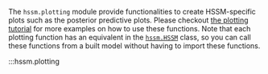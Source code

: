 The `hssm.plotting` module provide functionalities to create HSSM-specific plots such
as the posterior predictive plots. Please checkout
[the plotting tutorial](../tutorials/plotting.ipynb) for more examples on how to use
these functions. Note that each plotting function has an equivalent in the
[`hssm.HSSM`](hssm.md) class, so you can call these functions from a built model without
having to import these functions.

:::hssm.plotting
